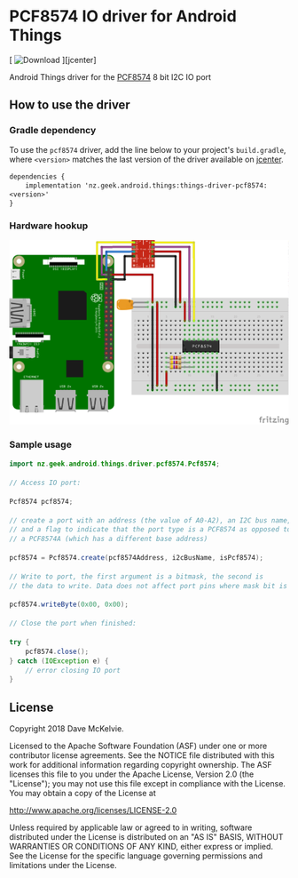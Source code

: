 PCF8574 IO driver for Android Things
====================================

[ ![Download](https://api.bintray.com/packages/davemckelvie/maven/things-driver-pcf8574/images/download.svg) ][jcenter]

Android Things driver for the [PCF8574](https://www.nxp.com/documents/data_sheet/PCF8574.pdf) 8 bit I2C IO port

How to use the driver
---------------------

### Gradle dependency

To use the `pcf8574` driver, add the line below to your project's `build.gradle`,
where `<version>` matches the last version of the driver available on [jcenter][latest].

```
dependencies {
    implementation 'nz.geek.android.things:things-driver-pcf8574:<version>'
}
```

### Hardware hookup

![Raspberry Pi Hookup](rpi3_pcf8574.png)

### Sample usage

```java
import nz.geek.android.things.driver.pcf8574.Pcf8574;

// Access IO port:

Pcf8574 pcf8574;

// create a port with an address (the value of A0-A2), an I2C bus name,
// and a flag to indicate that the port type is a PCF8574 as opposed to
// a PCF8574A (which has a different base address)

pcf8574 = Pcf8574.create(pcf8574Address, i2cBusName, isPcf8574);

// Write to port, the first argument is a bitmask, the second is
// the data to write. Data does not affect port pins where mask bit is 1

pcf8574.writeByte(0x00, 0x00);

// Close the port when finished:

try {
    pcf8574.close();
} catch (IOException e) {
    // error closing IO port
}
```

License
-------

Copyright 2018 Dave McKelvie.

Licensed to the Apache Software Foundation (ASF) under one or more contributor
license agreements.  See the NOTICE file distributed with this work for
additional information regarding copyright ownership.  The ASF licenses this
file to you under the Apache License, Version 2.0 (the "License"); you may not
use this file except in compliance with the License.  You may obtain a copy of
the License at

  http://www.apache.org/licenses/LICENSE-2.0

Unless required by applicable law or agreed to in writing, software
distributed under the License is distributed on an "AS IS" BASIS, WITHOUT
WARRANTIES OR CONDITIONS OF ANY KIND, either express or implied.  See the
License for the specific language governing permissions and limitations under
the License.

[latest]: https://bintray.com/davemckelvie/maven/things-driver-pcf8574/_latestVersion

